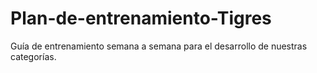 # Plan-de-entrenamiento-Tigres
Guía de entrenamiento semana a semana para el desarrollo de nuestras categorías.
